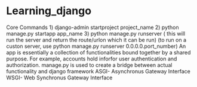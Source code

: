 # Learning_django
Core Commands
    1) django-admin startproject project_name
    2) python manage.py startapp app_name
    3) python manage.py runserver ( this will run the server and return the route/urlon which it can be run)
    (to run on a custon server, use python manage.py runserver 0.0.0.0.port_number)
An app is essentially a collection of functionalities bound together by a shared purpose. For example, accounts hold inforfor user authentication and authorization.
manage.py is used to create a bridge between actual functionality and django framework
ASGI- Asynchronus Gateway Interface
WSGI- Web Synchronus Gateway Interface
